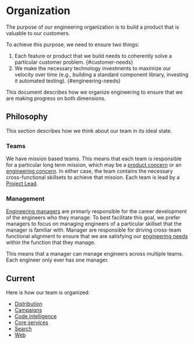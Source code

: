 # Organization

The purpose of our engineering organization is to build a product that is valuable to our customers.

To achieve this purpose, we need to ensure two things:

1. Each feature or product that we build needs to coherently solve a particular customer problem. {#customer-needs}
1. We make the necessary technology investments to maximize our velocity over time (e.g., building a standard component library, investing it automated testing). {#engineering-needs}

This document describes how we organize engineering to ensure that we are making progress on both dimensions.

## Philosophy

This section describes how we think about our team in its ideal state.

### Teams

We have mission based teams. This means that each team is responsible for a particular long term mission, which may be a [product concern](#customer-needs) or an [engineering concern](#engineering-needs). In either case, the team contains the necessary cross-functional skillsets to achieve that mission. Each team is lead by a [Project Lead](../roles.md#project-lead).

### Management

[Engineering managers](../roles.md#engineering-manager) are primarly responsible for the career development of the engineers who they manage. To best facilitate this goal, we prefer managers to focus on managing engineers of a particular skillset that the manager is familiar with. Manager are responsible for driving cross-team functional alignment to ensure that we are satisfying our [engineering needs](#engineering-needs) within the function that they manage.

This means that a manager can manage engineers across multiple teams. Each engineer only ever has one manager.

## Current

Here is how our team is organized:

- [Distribution](distribution/index.md)
- [Campaigns](campaigns/index.md)
- [Code intelligence](core-services/index.md)
- [Core services](core-services/index.md)
- [Search](search/index.md)
- [Web](web/index.md)
